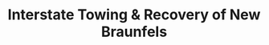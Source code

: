 ---
title: "Interstate Towing & Recovery of New Braunfels"
url: /new-braunfels/interstate-towing-and-recovery-of-new-braunfels/
shop: shop
---